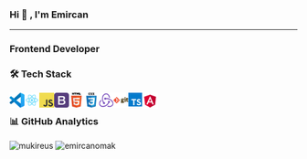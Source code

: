 ### Hi 👋 , I'm Emircan       
-------------------------------------------------------------------------------------------------------------------------------------------------------------------------
###  Frontend Developer

### 🛠 Tech Stack
<img align="left" alt="Visual Studio Code" width="26px" src="https://raw.githubusercontent.com/github/explore/80688e429a7d4ef2fca1e82350fe8e3517d3494d/topics/visual-studio-code/visual-studio-code.png" /> <img align="left" alt="React" width="26px" src="https://raw.githubusercontent.com/github/explore/cebd63002168a05a6a642f309227eefeccd92950/topics/react/react.png" /> <img align="left" alt="Javascript" width="26px" src="https://raw.githubusercontent.com/github/explore/cebd63002168a05a6a642f309227eefeccd92950/topics/javascript/javascript.png" /> <img align="left" alt="Bootstrap" width="26px" src="https://raw.githubusercontent.com/github/explore/cebd63002168a05a6a642f309227eefeccd92950/topics/bootstrap/bootstrap.png" /> <img align="left" alt="HTML" width="26px" src="https://raw.githubusercontent.com/github/explore/cebd63002168a05a6a642f309227eefeccd92950/topics/html/html.png" /> <img align="left" alt="CSS" width="26px" src="https://raw.githubusercontent.com/github/explore/cebd63002168a05a6a642f309227eefeccd92950/topics/css/css.png" /><img align="left" alt="Redux" width="26px" src="https://raw.githubusercontent.com/github/explore/cebd63002168a05a6a642f309227eefeccd92950/topics/redux/redux.png" /><img align="left" alt="Git" width="26px" src="https://raw.githubusercontent.com/github/explore/cebd63002168a05a6a642f309227eefeccd92950/topics/git/git.png" /><img align="left" alt="Git" width="24" src="https://raw.githubusercontent.com/github/explore/cebd63002168a05a6a642f309227eefeccd92950/topics/typescript/typescript.png" />
<img align="left" alt="Angular" width="28" src="https://raw.githubusercontent.com/github/explore/cebd63002168a05a6a642f309227eefeccd92950/topics/angular/angular.png" />
<br/>

### 📊 GitHub Analytics
<img height="180em" align="center" src="https://github-readme-stats.vercel.app/api?username=emircanomak&show_icons=true&locale=en&theme=algolia&include_all_commits=true&count_private=true" alt="mukireus"/>   <img height="180em" align="center" src="https://github-readme-stats.vercel.app/api/top-langs?username=emircanomak&show_icons=true&locale=en&layout=compact&langs_count=8&theme=algolia" alt="emircanomak"/>



